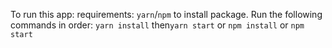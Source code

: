 To run this app:
requirements: `yarn`/`npm` to install package.
Run the following commands in order:
`yarn install` then`yarn start`
or
`npm install` or `npm start`
